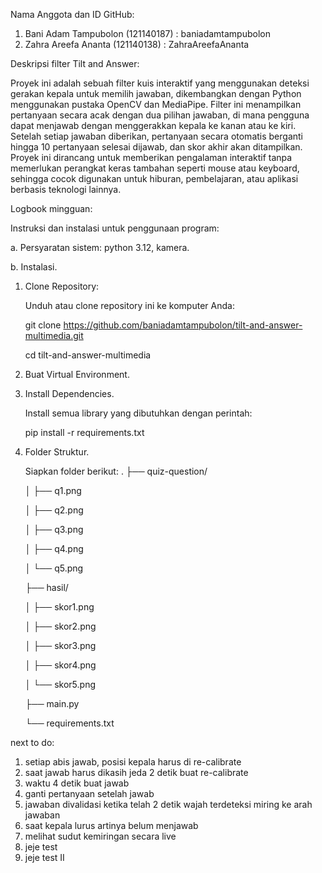 Nama Anggota dan ID GitHub:
1. Bani Adam Tampubolon (121140187) : baniadamtampubolon
2. Zahra Areefa Ananta (121140138) : ZahraAreefaAnanta

Deskripsi filter Tilt and Answer:

Proyek ini adalah sebuah filter kuis interaktif yang menggunakan deteksi gerakan kepala untuk memilih jawaban, dikembangkan dengan Python menggunakan pustaka OpenCV dan MediaPipe. Filter ini menampilkan pertanyaan secara acak dengan dua pilihan jawaban, di mana pengguna dapat menjawab dengan menggerakkan kepala ke kanan atau ke kiri. Setelah setiap jawaban diberikan, pertanyaan secara otomatis berganti hingga 10 pertanyaan selesai dijawab, dan skor akhir akan ditampilkan. Proyek ini dirancang untuk memberikan pengalaman interaktif tanpa memerlukan perangkat keras tambahan seperti mouse atau keyboard, sehingga cocok digunakan untuk hiburan, pembelajaran, atau aplikasi berbasis teknologi lainnya.


Logbook mingguan:

Instruksi dan instalasi untuk penggunaan program:

a. Persyaratan sistem: python 3.12, kamera.

b. Instalasi.

1. Clone Repository:
   
   Unduh atau clone repository ini ke komputer Anda:
   
   git clone https://github.com/baniadamtampubolon/tilt-and-answer-multimedia.git
   
   cd tilt-and-answer-multimedia
   
3. Buat Virtual Environment.
   
5. Install Dependencies.
   
   Install semua library yang dibutuhkan dengan perintah:
   
   pip install -r requirements.txt
   
7. Folder Struktur.
   
   Siapkan folder berikut:
   .
   ├── quiz-question/
   
   │   ├── q1.png
   
   │   ├── q2.png
   
   │   ├── q3.png
   
   │   ├── q4.png
   
   │   └── q5.png
   
   ├── hasil/
   
   │   ├── skor1.png
   
   │   ├── skor2.png
   
   │   ├── skor3.png
   
   │   ├── skor4.png
   
   │   └── skor5.png
   
   ├── main.py
   
   └── requirements.txt




next to do:
1. setiap abis jawab, posisi kepala harus di re-calibrate
2. saat jawab harus dikasih jeda 2 detik buat re-calibrate
3. waktu 4 detik buat jawab
4. ganti pertanyaan setelah jawab
5. jawaban divalidasi ketika telah 2 detik wajah terdeteksi miring ke arah jawaban
6. saat kepala lurus artinya belum menjawab
7. melihat sudut kemiringan secara live
8. jeje test
9. jeje test II



